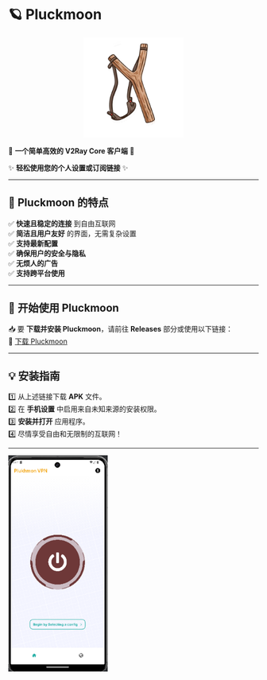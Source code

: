 
# 🪐 **Pluckmoon**

<div align="center">
  <a href="#">  
    <img src="assets/images/logo.png" width="200" height="200">  
  </a>  
</div>

🚀 **一个简单高效的 V2Ray Core 客户端** 🚀

✨ **轻松使用您的个人设置或订阅链接** ✨

---

## 🌟 **Pluckmoon 的特点**  
✅ **快速且稳定的连接** 到自由互联网  
✅ **简洁且用户友好** 的界面，无需复杂设置  
✅ **支持最新配置**  
✅ **确保用户的安全与隐私**  
✅ **无烦人的广告**  
✅ **支持跨平台使用**  

---

## 🎯 **开始使用 Pluckmoon**

📥 要 **下载并安装 Pluckmoon**，请前往 **Releases** 部分或使用以下链接：  
🔗 [下载 Pluckmoon](https://github.com/plukhmon/Plukhmoon/releases/latest)

---

## 💡 **安装指南**

1️⃣ 从上述链接下载 **APK** 文件。  
2️⃣ 在 **手机设置** 中启用来自未知来源的安装权限。  
3️⃣ **安装并打开** 应用程序。  
4️⃣ 尽情享受自由和无限制的互联网！  
 
--- 
<img src="screenshuts/Screenshot 2025-02-26.png" width="200" >  